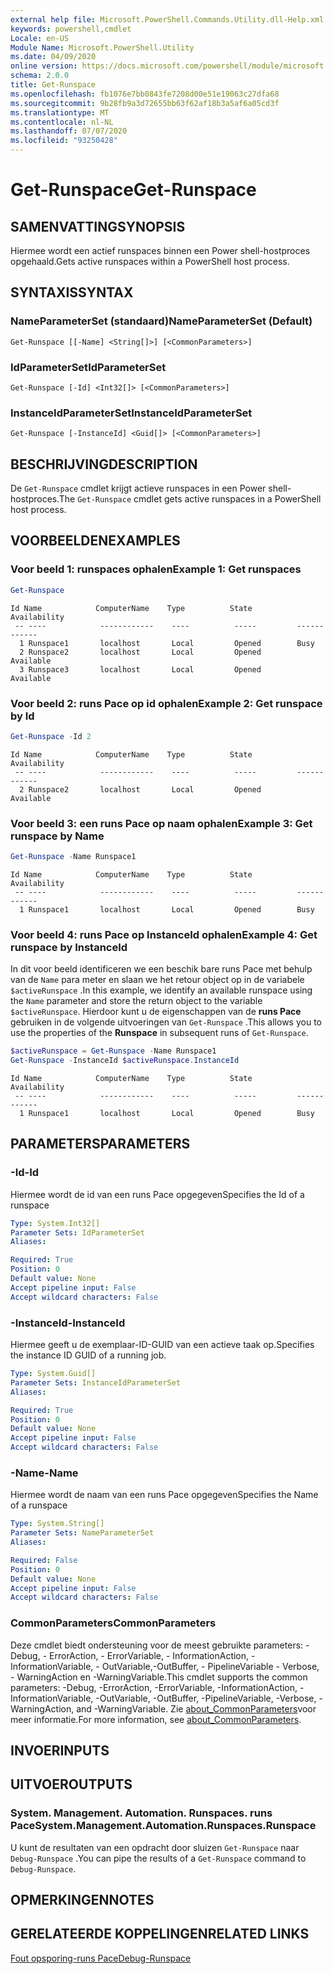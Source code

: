 ```yaml
---
external help file: Microsoft.PowerShell.Commands.Utility.dll-Help.xml
keywords: powershell,cmdlet
Locale: en-US
Module Name: Microsoft.PowerShell.Utility
ms.date: 04/09/2020
online version: https://docs.microsoft.com/powershell/module/microsoft.powershell.utility/get-runspace?view=powershell-5.1&WT.mc_id=ps-gethelp
schema: 2.0.0
title: Get-Runspace
ms.openlocfilehash: fb1076e7bb0843fe7208d00e51e19063c27dfa68
ms.sourcegitcommit: 9b28fb9a3d72655bb63f62af18b3a5af6a05cd3f
ms.translationtype: MT
ms.contentlocale: nl-NL
ms.lasthandoff: 07/07/2020
ms.locfileid: "93250428"
---
```

# <span data-ttu-id="0542f-103">Get-Runspace</span><span class="sxs-lookup"><span data-stu-id="0542f-103">Get-Runspace</span></span>

## <span data-ttu-id="0542f-104">SAMENVATTING</span><span class="sxs-lookup"><span data-stu-id="0542f-104">SYNOPSIS</span></span>
<span data-ttu-id="0542f-105">Hiermee wordt een actief runspaces binnen een Power shell-hostproces opgehaald.</span><span class="sxs-lookup"><span data-stu-id="0542f-105">Gets active runspaces within a PowerShell host process.</span></span>

## <span data-ttu-id="0542f-106">SYNTAXIS</span><span class="sxs-lookup"><span data-stu-id="0542f-106">SYNTAX</span></span>

### <span data-ttu-id="0542f-107">NameParameterSet (standaard)</span><span class="sxs-lookup"><span data-stu-id="0542f-107">NameParameterSet (Default)</span></span>

```
Get-Runspace [[-Name] <String[]>] [<CommonParameters>]
```

### <span data-ttu-id="0542f-108">IdParameterSet</span><span class="sxs-lookup"><span data-stu-id="0542f-108">IdParameterSet</span></span>

```
Get-Runspace [-Id] <Int32[]> [<CommonParameters>]
```

### <span data-ttu-id="0542f-109">InstanceIdParameterSet</span><span class="sxs-lookup"><span data-stu-id="0542f-109">InstanceIdParameterSet</span></span>

```
Get-Runspace [-InstanceId] <Guid[]> [<CommonParameters>]
```

## <span data-ttu-id="0542f-110">BESCHRIJVING</span><span class="sxs-lookup"><span data-stu-id="0542f-110">DESCRIPTION</span></span>

<span data-ttu-id="0542f-111">De `Get-Runspace` cmdlet krijgt actieve runspaces in een Power shell-hostproces.</span><span class="sxs-lookup"><span data-stu-id="0542f-111">The `Get-Runspace` cmdlet gets active runspaces in a PowerShell host process.</span></span>

## <span data-ttu-id="0542f-112">VOORBEELDEN</span><span class="sxs-lookup"><span data-stu-id="0542f-112">EXAMPLES</span></span>

### <span data-ttu-id="0542f-113">Voor beeld 1: runspaces ophalen</span><span class="sxs-lookup"><span data-stu-id="0542f-113">Example 1: Get runspaces</span></span>

```powershell
Get-Runspace
```

```Output
Id Name            ComputerName    Type          State         Availability
 -- ----            ------------    ----          -----         ------------
  1 Runspace1       localhost       Local         Opened        Busy
  2 Runspace2       localhost       Local         Opened        Available
  3 Runspace3       localhost       Local         Opened        Available
```

### <span data-ttu-id="0542f-114">Voor beeld 2: runs Pace op id ophalen</span><span class="sxs-lookup"><span data-stu-id="0542f-114">Example 2: Get runspace by Id</span></span>

```powershell
Get-Runspace -Id 2
```

```Output
Id Name            ComputerName    Type          State         Availability
 -- ----            ------------    ----          -----         ------------
  2 Runspace2       localhost       Local         Opened        Available
```

### <span data-ttu-id="0542f-115">Voor beeld 3: een runs Pace op naam ophalen</span><span class="sxs-lookup"><span data-stu-id="0542f-115">Example 3: Get runspace by Name</span></span>

```powershell
Get-Runspace -Name Runspace1
```

```Output
Id Name            ComputerName    Type          State         Availability
 -- ----            ------------    ----          -----         ------------
  1 Runspace1       localhost       Local         Opened        Busy
```

### <span data-ttu-id="0542f-116">Voor beeld 4: runs Pace op InstanceId ophalen</span><span class="sxs-lookup"><span data-stu-id="0542f-116">Example 4: Get runspace by InstanceId</span></span>

<span data-ttu-id="0542f-117">In dit voor beeld identificeren we een beschik bare runs Pace met behulp van de `Name` para meter en slaan we het retour object op in de variabele `$activeRunspace` .</span><span class="sxs-lookup"><span data-stu-id="0542f-117">In this example, we identify an available runspace using the `Name` parameter and store the return object to the variable `$activeRunspace`.</span></span> <span data-ttu-id="0542f-118">Hierdoor kunt u de eigenschappen van de **runs Pace** gebruiken in de volgende uitvoeringen van `Get-Runspace` .</span><span class="sxs-lookup"><span data-stu-id="0542f-118">This allows you to use the properties of the **Runspace** in subsequent runs of `Get-Runspace`.</span></span>

```powershell
$activeRunspace = Get-Runspace -Name Runspace1
Get-Runspace -InstanceId $activeRunspace.InstanceId
```

```Output
Id Name            ComputerName    Type          State         Availability
 -- ----            ------------    ----          -----         ------------
  1 Runspace1       localhost       Local         Opened        Busy
```

## <span data-ttu-id="0542f-119">PARAMETERS</span><span class="sxs-lookup"><span data-stu-id="0542f-119">PARAMETERS</span></span>

### <span data-ttu-id="0542f-120">-Id</span><span class="sxs-lookup"><span data-stu-id="0542f-120">-Id</span></span>

<span data-ttu-id="0542f-121">Hiermee wordt de id van een runs Pace opgegeven</span><span class="sxs-lookup"><span data-stu-id="0542f-121">Specifies the Id of a runspace</span></span>

```yaml
Type: System.Int32[]
Parameter Sets: IdParameterSet
Aliases:

Required: True
Position: 0
Default value: None
Accept pipeline input: False
Accept wildcard characters: False
```

### <span data-ttu-id="0542f-122">-InstanceId</span><span class="sxs-lookup"><span data-stu-id="0542f-122">-InstanceId</span></span>

<span data-ttu-id="0542f-123">Hiermee geeft u de exemplaar-ID-GUID van een actieve taak op.</span><span class="sxs-lookup"><span data-stu-id="0542f-123">Specifies the instance ID GUID of a running job.</span></span>

```yaml
Type: System.Guid[]
Parameter Sets: InstanceIdParameterSet
Aliases:

Required: True
Position: 0
Default value: None
Accept pipeline input: False
Accept wildcard characters: False
```

### <span data-ttu-id="0542f-124">-Name</span><span class="sxs-lookup"><span data-stu-id="0542f-124">-Name</span></span>

<span data-ttu-id="0542f-125">Hiermee wordt de naam van een runs Pace opgegeven</span><span class="sxs-lookup"><span data-stu-id="0542f-125">Specifies the Name of a runspace</span></span>

```yaml
Type: System.String[]
Parameter Sets: NameParameterSet
Aliases:

Required: False
Position: 0
Default value: None
Accept pipeline input: False
Accept wildcard characters: False
```

### <span data-ttu-id="0542f-126">CommonParameters</span><span class="sxs-lookup"><span data-stu-id="0542f-126">CommonParameters</span></span>

<span data-ttu-id="0542f-127">Deze cmdlet biedt ondersteuning voor de meest gebruikte parameters: -Debug, - ErrorAction, - ErrorVariable, - InformationAction, -InformationVariable, - OutVariable,-OutBuffer, - PipelineVariable - Verbose, - WarningAction en -WarningVariable.</span><span class="sxs-lookup"><span data-stu-id="0542f-127">This cmdlet supports the common parameters: -Debug, -ErrorAction, -ErrorVariable, -InformationAction, -InformationVariable, -OutVariable, -OutBuffer, -PipelineVariable, -Verbose, -WarningAction, and -WarningVariable.</span></span> <span data-ttu-id="0542f-128">Zie [about_CommonParameters](https://go.microsoft.com/fwlink/?LinkID=113216)voor meer informatie.</span><span class="sxs-lookup"><span data-stu-id="0542f-128">For more information, see [about_CommonParameters](https://go.microsoft.com/fwlink/?LinkID=113216).</span></span>

## <span data-ttu-id="0542f-129">INVOER</span><span class="sxs-lookup"><span data-stu-id="0542f-129">INPUTS</span></span>

## <span data-ttu-id="0542f-130">UITVOER</span><span class="sxs-lookup"><span data-stu-id="0542f-130">OUTPUTS</span></span>

### <span data-ttu-id="0542f-131">System. Management. Automation. Runspaces. runs Pace</span><span class="sxs-lookup"><span data-stu-id="0542f-131">System.Management.Automation.Runspaces.Runspace</span></span>

<span data-ttu-id="0542f-132">U kunt de resultaten van een opdracht door sluizen `Get-Runspace` naar `Debug-Runspace` .</span><span class="sxs-lookup"><span data-stu-id="0542f-132">You can pipe the results of a `Get-Runspace` command to `Debug-Runspace`.</span></span>

## <span data-ttu-id="0542f-133">OPMERKINGEN</span><span class="sxs-lookup"><span data-stu-id="0542f-133">NOTES</span></span>

## <span data-ttu-id="0542f-134">GERELATEERDE KOPPELINGEN</span><span class="sxs-lookup"><span data-stu-id="0542f-134">RELATED LINKS</span></span>

[<span data-ttu-id="0542f-135">Fout opsporing-runs Pace</span><span class="sxs-lookup"><span data-stu-id="0542f-135">Debug-Runspace</span></span>](Debug-Runspace.md)
